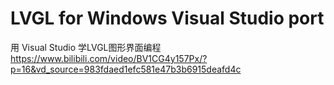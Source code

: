 ﻿# LVGL for Windows Visual Studio port

用 Visual Studio 学LVGL图形界面编程
https://www.bilibili.com/video/BV1CG4y157Px/?p=16&vd_source=983fdaed1efc581e47b3b6915deafd4c